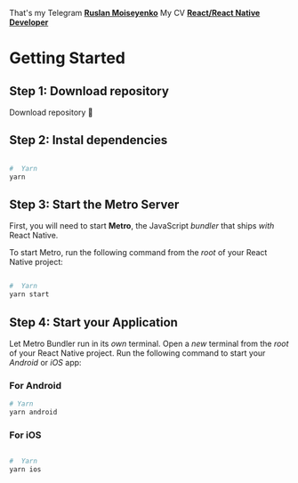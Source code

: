 That's my Telegram [**Ruslan Moiseyenko**](https://t.me/rusmois) 
My CV [**React/React Native Developer**](https://drive.google.com/file/d/1Hv5T5n7HvOS2HpOdixdUvvy9PhMbz8t4/view?usp=sharing) 

# Getting Started

## Step 1: Download repository

Download repository :angel:

## Step 2: Instal dependencies


```bash

#  Yarn
yarn 
```


## Step 3: Start the Metro Server

First, you will need to start **Metro**, the JavaScript _bundler_ that ships _with_ React Native.

To start Metro, run the following command from the _root_ of your React Native project:

```bash

#  Yarn
yarn start
```

## Step 4: Start your Application

Let Metro Bundler run in its _own_ terminal. Open a _new_ terminal from the _root_ of your React Native project. Run the following command to start your _Android_ or _iOS_ app:

### For Android

```bash
# Yarn
yarn android
```

### For iOS

```bash

#  Yarn
yarn ios
```